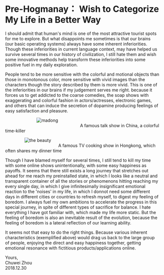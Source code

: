 # Pre-Hogmanay： Wish to Categorize My Life in a Better Way                  
I should admit that human's mind is one of the most attractive tourist spots for me to explore. But what disappoints me sometimes is that our brains (our basic operating systems) always have some inherent inferiorities. Though these inferiorities in current language context, may have helped us survive several times in our history of civilization, I still hate them and wish some innovative methods help transform these inferiorities into some positive fuel in my daily exploration.                      
                  
People tend to be more sensitive with the colorful and motional objects than those in monotonous color, more sensitive with vivid images than the characters though the story described by them is more vivid. This is one of the inferiorities in our brains if my judgement serves me right. because it forces us to get addicted to the coarse comedies, the soap shows with exaggerating and colorful fashion in actors/actresses, electronic games, and others that can induce the secretion of dopamine producing feelings of easy satisfaction and pleasure.                            
                          
&nbsp; &nbsp; &nbsp; &nbsp; &nbsp; &nbsp; &nbsp; &nbsp; &nbsp; &nbsp; &nbsp; &nbsp; &nbsp;
![madong](https://github.com/zhouchw5/interaction.github.io/blob/How-to-categorise-my-life/madong.png)                     
&nbsp; &nbsp; &nbsp; &nbsp; &nbsp; &nbsp; &nbsp; &nbsp; &nbsp; &nbsp; &nbsp; &nbsp; &nbsp; &nbsp; &nbsp; &nbsp; &nbsp; &nbsp;&nbsp; &nbsp; &nbsp; &nbsp; &nbsp; &nbsp;&nbsp; &nbsp; &nbsp; &nbsp; &nbsp; &nbsp; &nbsp; &nbsp;   A famous talk show in China, a colorful time-killer 
                       
&nbsp; &nbsp; &nbsp; &nbsp; &nbsp; &nbsp; &nbsp; &nbsp;
![the beauty](https://github.com/zhouchw5/interaction.github.io/blob/How-to-categorise-my-life/the%20beauty.png)                 
&nbsp; &nbsp; &nbsp; &nbsp; &nbsp; &nbsp; &nbsp; &nbsp; &nbsp;&nbsp; &nbsp; &nbsp; &nbsp; &nbsp; &nbsp;&nbsp; &nbsp; &nbsp; &nbsp; &nbsp; &nbsp; &nbsp; &nbsp;  A famous TV cooking show in Hongkong, which often shares my dinner time              
                         
                         
Though I have blamed myself for several times, I still tend to kill my time with some online shows unintentionally, with some easy happiness as payoffs. It seems that there still exists a long journey that stretches out ahead for me reach my preinstalled state, in which I looks like a neutral and transparent container of all the stories or phenomenons hitting reaching my every single day, in which I give infinitesimally insignificant emotional reaction to the 'noises' in my life, in which I donnot need some different days in different cities or countries to refresh myself, to digest my feeling of boredom. I always fuel my own ambitions to accelerate the progress in this special journey, in spite of different types of sacrifice for balance. I hate everything I have got familiar with, which made my life more static. But the feeling of boredom is also an inevitable result of the evolution, because the feeling of boredom is a lateral reflection of our learning ability.                   
                  
It seems not that easy to do the right things. Because various inherent characteristics (exemplified above) would drag us back to the large group of people, enjoying the direct and easy happiness together, getting emotional resonance with fictitious products/applications online.                   
                       
                       
               
   




Yours,          
Chuwei Zhou               
2018.12.30               

                          
                           



   
   
